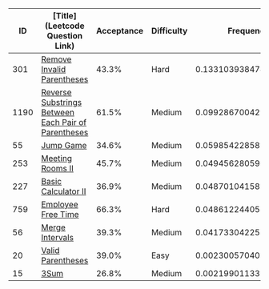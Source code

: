 |ID|[Title](Leetcode Question Link)|Acceptance|Difficulty|Frequency|
|----|-----|----|---|---|
|301|[Remove Invalid Parentheses]( https://leetcode.com/problems/remove-invalid-parentheses)|43.3%|Hard|0.13310393847431484|
|1190|[Reverse Substrings Between Each Pair of Parentheses]( https://leetcode.com/problems/reverse-substrings-between-each-pair-of-parentheses)|61.5%|Medium|0.09928670042921932|
|55|[Jump Game]( https://leetcode.com/problems/jump-game)|34.6%|Medium|0.059854228581496645|
|253|[Meeting Rooms II]( https://leetcode.com/problems/meeting-rooms-ii)|45.7%|Medium|0.04945628059066218|
|227|[Basic Calculator II]( https://leetcode.com/problems/basic-calculator-ii)|36.9%|Medium|0.04870104158125306|
|759|[Employee Free Time]( https://leetcode.com/problems/employee-free-time)|66.3%|Hard|0.04861224405509378|
|56|[Merge Intervals]( https://leetcode.com/problems/merge-intervals)|39.3%|Medium|0.04173304225331761|
|20|[Valid Parentheses]( https://leetcode.com/problems/valid-parentheses)|39.0%|Easy|0.0023005704055949323|
|15|[3Sum]( https://leetcode.com/problems/3sum)|26.8%|Medium|0.0021990113314367685|
